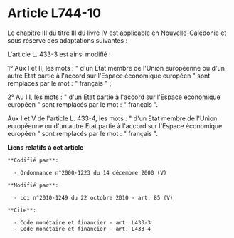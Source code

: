 # Article L744-10

Le chapitre III du titre III du livre IV est applicable en Nouvelle-Calédonie et sous réserve des adaptations suivantes : 

L'article L. 433-3 est ainsi modifié : 

1° Aux I et II, les mots : " d'un Etat membre de l'Union européenne ou d'un autre Etat partie à l'accord sur l'Espace
économique européen " sont remplacés par le mot : " français " ; 

2° Au III, les mots : " d'un Etat partie à l'accord sur l'Espace économique européen " sont remplacés par le mot : " français
". 

Aux I et V de l'article L. 433-4, les mots : " d'un Etat membre de l'Union européenne ou d'un autre Etat partie à l'accord
sur l'Espace économique européen " sont remplacés par le mot : " français ".

**Liens relatifs à cet article**

	**Codifié par**:

	  - Ordonnance n°2000-1223 du 14 décembre 2000 (V)

	**Modifié par**:

	  - Loi n°2010-1249 du 22 octobre 2010 - art. 85 (V)

	**Cite**:

	  - Code monétaire et financier - art. L433-3
	  - Code monétaire et financier - art. L433-4

